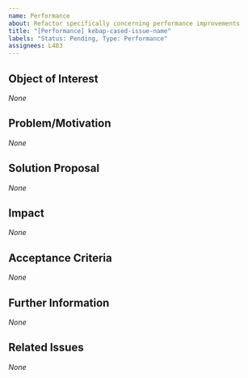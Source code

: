 ```yaml
---
name: Performance
about: Refactor specifically concerning performance improvements
title: "[Performance] kebap-cased-issue-name"
labels: "Status: Pending, Type: Performance"
assignees: L483
---
```


<!--
How to use this template:
Keep ALL of the text encapsulated in comments, even though it will not be rendered.
ONLY add text in the places that are filled with *None* default and replace *None* with your text.
-->

## Object of Interest
<!--
Describe the parts that negatively impact the performance as specifical as possible.
What seems low? Where did analysis reveal bottlenecks/memory leaks/etc.? What parts do not adhere to performant coding practice?
-->
*None*

## Problem/Motivation
<!--
Describe how/why/in which situations the performance is negatively impacted as detailed as possible. A classification of the code complexity (Big O notation) is always welcome. If the situation is reproducible, provide a step-by-step guide in the form of an ordered list.

What are the conclusions of the performance analysis (e.g. a memory leak)? Why is the current implementation not performant? The performant-problematic situation can be reproduced as follows:
1. I started here.
2. Then, I did this.
...
-->
*None*

## Solution Proposal
<!--
Describe the solution that you have in mind as detailed as possible. Explain how/why/in which situations it will improve the performance and quantify the performance gain (new Big O notation).
-->
*None*

## Impact
<!--
Describe potential side effects of your solution proposal, which could cause follow-up issues, to the best of your knowledge.
-->
*None*

## Acceptance Criteria
<!--
Specify the acceptance criteria as a task list that contains one or more entries.
e.g.:
  - [ ] Do this
  - [ ] Do that
  ...
-->
*None*

## Further Information
<!--
Add additional helpful, issue-related information, such as, links, screenshots, sketches, considerations, thoughts, etc.
-->
*None*

## Related Issues
<!--
Add a bullet point list of other related issues, in case there are any. In particular, the issue(s) (if you can narrow it/them down) that introduced the need for performance improvement would be helpful.
e.g.:
  - #42
  - #73
  ...
-->
*None*

<!--
Information for contributors about label usage:
        
  - select any number of fitting labels that have a `Flag: ` prefix
  - select any number of fitting labels that have a `For: ` prefix
  - select EXACTLY ONE label that has a `Priority: ` prefix
  - select EXACTLY ONE label that has a `Scope: ` prefix
  - NEVER tamper with the initial `Status: Pending` label when creating an issue
  - NEVER add, remove, or change any associations (or the lack thereof) between an issue and label that has a `Type: ` prefix
        
Look at the label descriptions to grasp their proper usage and pick the most fitting.
If more than one `Type: ` label fits the issue, it is a good indicator that the issue mixes concerns.
You should then split this issue into multiple issues so that each new issue falls EXACTLY INTO ONE category.
-->
